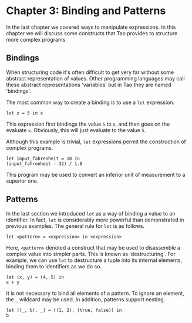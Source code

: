 # Chapter 3: Binding and Patterns

In the last chapter we covered ways to manipulate expressions.
In this chapter we will discuss some constructs that Tao provides to structure more complex programs.

## Bindings

When structuring code it's often difficult to get very far without some abstract representation of values.
Other programming languages may call these abstract representations 'variables' but in Tao they are named 'bindings'.

The most common way to create a binding is to use a `let` expression.

```
let x = 5 in x
```

This expression first bindings the value `5` to `x`, and then goes on the evaluate `x`.
Obviously, this will just evaluate to the value `5`.

Although this example is trivial, `let` expressions permit the construction of complex programs.

```
let input_fahrenheit = 10 in
(input_fahrenheit - 32) / 1.8
```

This program may be used to convert an inferior unit of measurement to a superior one.

## Patterns

In the last section we introduced `let` as a way of binding a value to an identifier.
In fact, `let` is considerably more powerful than demonstrated in previous examples.
The general rule for `let` is as follows.

```
let <pattern> = <expression> in <expression>
```

Here, `<pattern>` denoted a construct that may be used to disassemble a complex value into simpler parts.
This is known as 'destructuring'.
For example, we can use `let` to destructure a tuple into its internal elements, binding them to identifiers as we do so.

```
let (x, y) = (4, 5) in
x + y
```

It is not necessary to bind all elements of a pattern.
To ignore an element, the `_` wildcard may be used.
In addition, patterns support nesting.

```
let ((_, b), _) = ((1, 2), (true, false)) in
b
```

